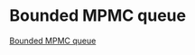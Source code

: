 Bounded MPMC queue
====

[Bounded MPMC queue](https://www.1024cores.net/home/lock-free-algorithms/queues/bounded-mpmc-queue)